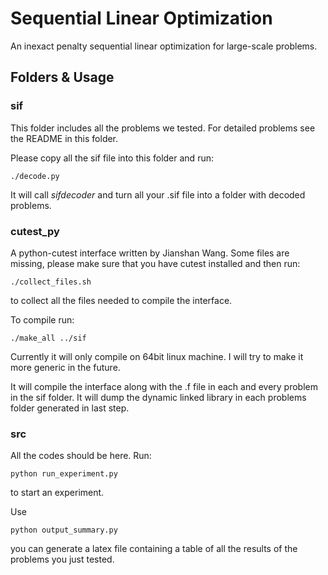 # Sequential Linear Optimization

An inexact penalty sequential linear optimization for large-scale problems.

## Folders & Usage

### sif

This folder includes all the problems we tested. For detailed problems see the README in this folder.

Please copy all the sif file into this folder and run:

	./decode.py

It will call _sifdecoder_ and turn all your .sif file into a folder with decoded problems.

### cutest_py

A python-cutest interface written by Jianshan Wang. Some files are missing, please make sure that you have cutest installed and then run:

	./collect_files.sh

to collect all the files needed to compile the interface.

To compile run:

	./make_all ../sif

Currently it will only compile on 64bit linux machine. I will try to make it more generic in the future. 

It will compile the interface along with the .f file in each and every problem in the sif folder. It will dump the dynamic linked library in each problems folder generated in last step.

### src

All the codes should be here. Run:

	python run_experiment.py

to start an experiment.

Use

	python output_summary.py

you can generate a latex file containing a table of all the results of the problems you just tested.